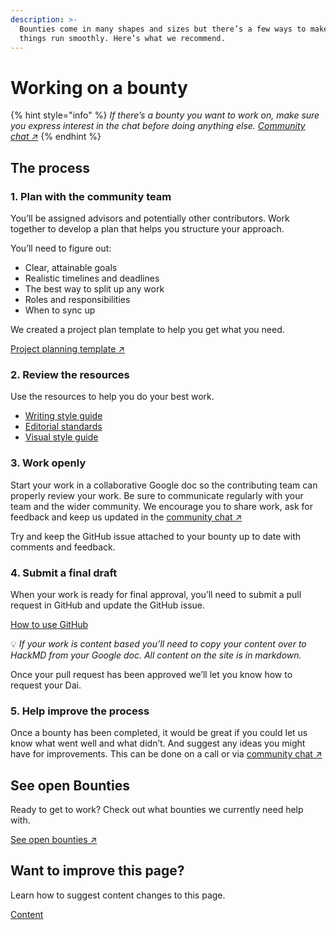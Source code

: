 ```yaml
---
description: >-
  Bounties come in many shapes and sizes but there’s a few ways to make sure
  things run smoothly. Here’s what we recommend.
---
```


# Working on a bounty

{% hint style="info" %}
_If there’s a bounty you want to work on, make sure you express interest in the chat before doing anything else._ [_Community chat ↗_](https://chat.makerdao.com/channel/community-development)
{% endhint %}

## The process

### 1. Plan with the community team

You’ll be assigned advisors and potentially other contributors. Work together to develop a plan that helps you structure your approach.

You’ll need to figure out:

* Clear, attainable goals
* Realistic timelines and deadlines
* The best way to split up any work
* Roles and responsibilities
* When to sync up

We created a project plan template to help you get what you need.

[Project planning template ↗](https://bit.ly/comm-dev-project-planning-template)

### 2. Review the resources

Use the resources to help you do your best work.

* [Writing style guide](../contributing/writing-style-guide.md)
* [Editorial standards](../contributing/reviewer-guide.md)
* [Visual style guide](https://github.com/ryancreatescopy/community/tree/05625ac9da715dde58095901b61bc4e69cd5fe82/work-with-us/contributing/visual-style-guide.md)

### 3. Work openly

Start your work in a collaborative Google doc so the contributing team can properly review your work. Be sure to communicate regularly with your team and the wider community. We encourage you to share work, ask for feedback and keep us updated in the [community chat ↗](https://chat.makerdao.com/channel/community-development)

Try and keep the GitHub issue attached to your bounty up to date with comments and feedback.

### 4. Submit a final draft

When your work is ready for final approval, you’ll need to submit a pull request in GitHub and update the GitHub issue.

[How to use GitHub](https://github.com/ryancreatescopy/community/tree/05625ac9da715dde58095901b61bc4e69cd5fe82/content/using-github/README.md)

💡 _If your work is content based you’ll need to copy your content over to HackMD from your Google doc. All content on the site is in markdown._

Once your pull request has been approved we’ll let you know how to request your Dai.

### 5. Help improve the process

Once a bounty has been completed, it would be great if you could let us know what went well and what didn’t. And suggest any ideas you might have for improvements. This can be done on a call or via [community chat ↗](https://chat.makerdao.com/channel/community-development)

## See open Bounties

Ready to get to work? Check out what bounties we currently need help with.

[See open bounties ↗](https://github.com/makerdao/community/projects/2?card_filter_query=label%3A%22help+wanted%22)

## Want to improve this page?

Learn how to suggest content changes to this page.

[Content](https://github.com/ryancreatescopy/community/tree/05625ac9da715dde58095901b61bc4e69cd5fe82/work-with-us/bounties/content.md)

